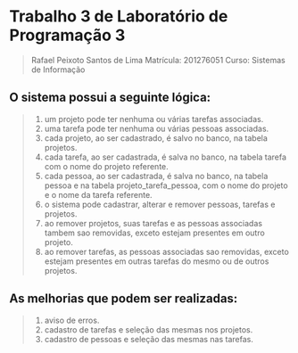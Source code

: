 # Trabalho 3 de Laboratório de Programação 3

>Rafael Peixoto Santos de Lima
>Matrícula: 201276051
>Curso: Sistemas de Informação

## O sistema possui a seguinte lógica:
>1. um projeto pode ter nenhuma ou várias tarefas associadas.
>2. uma tarefa pode ter nenhuma ou várias pessoas associadas.
>3. cada projeto, ao ser cadastrado, é salvo no banco, na tabela projetos.
>4. cada tarefa, ao ser cadastrada, é salva no banco, na tabela tarefa com o nome do projeto referente.
>5. cada pessoa, ao ser cadastrada, é salva no banco, na tabela pessoa e na tabela projeto_tarefa_pessoa, com o nome do projeto e o nome da tarefa referente.
>6. o sistema pode cadastrar, alterar e remover pessoas, tarefas e projetos.
>7. ao remover projetos, suas tarefas e as pessoas associadas tambem sao removidas, exceto estejam presentes em outro projeto.
>8. ao remover tarefas, as pessoas associadas sao removidas, exceto estejam presentes em outras tarefas do mesmo ou de outros projetos.

## As melhorias que podem ser realizadas:
>1. aviso de erros.
>2. cadastro de tarefas e seleção das mesmas nos projetos.
>3. cadastro de pessoas e seleção das mesmas nas tarefas.